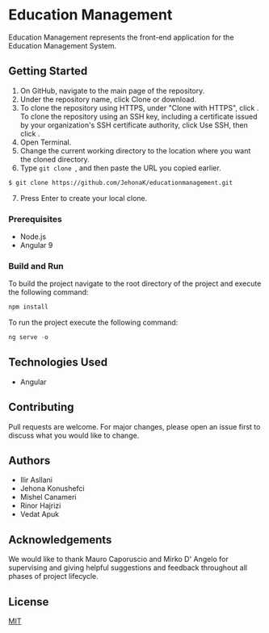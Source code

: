 # Education Management
Education Management represents the front-end application for the Education Management System.
## Getting Started
1. On GitHub, navigate to the main page of the repository.
2. Under the repository name, click Clone or download.
3. To clone the repository using HTTPS, under "Clone with HTTPS", click . To clone the repository using an SSH key, including a certificate issued by your organization's SSH certificate authority, click Use SSH, then click .
4. Open Terminal.
5. Change the current working directory to the location where you want the cloned directory.
6. Type ```git clone ```, and then paste the URL you copied earlier.
```bash
$ git clone https://github.com/JehonaK/educationmanagement.git
```
7. Press Enter to create your local clone.
### Prerequisites
- Node.js
- Angular 9
### Build and Run
To build the project navigate to the root directory of the project and execute the following command:
```python
npm install
```
To run the project execute the following command:
```python
ng serve -o
```
## Technologies Used
- Angular
## Contributing
Pull requests are welcome. For major changes, please open an issue first to discuss what you would like to change.
## Authors
- Ilir Asllani
- Jehona Konushefci
- Mishel Canameri
- Rinor Hajrizi
- Vedat Apuk
## Acknowledgements
We would like to thank Mauro Caporuscio and Mirko D' Angelo for supervising and giving helpful suggestions and feedback throughout all phases of project lifecycle.
## License
[MIT](https://choosealicense.com/licenses/mit/)

